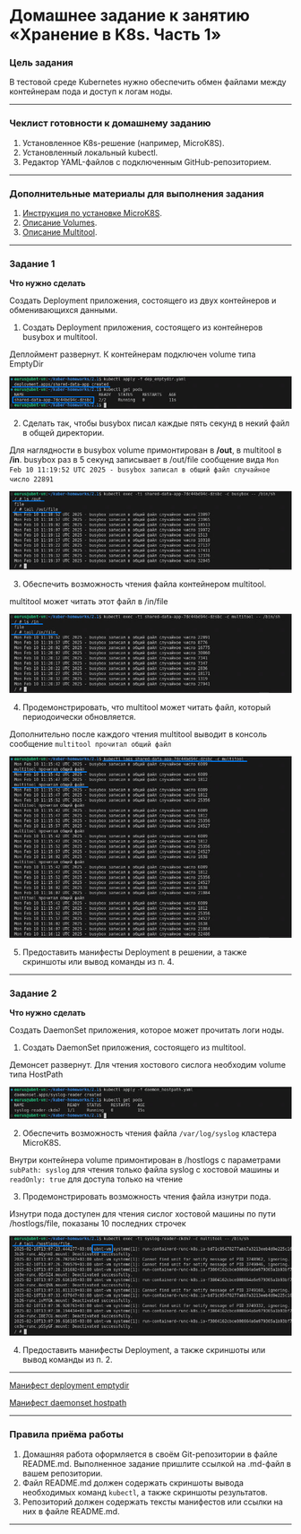 # Домашнее задание к занятию «Хранение в K8s. Часть 1»

### Цель задания

В тестовой среде Kubernetes нужно обеспечить обмен файлами между контейнерам пода и доступ к логам ноды.

------

### Чеклист готовности к домашнему заданию

1. Установленное K8s-решение (например, MicroK8S).
2. Установленный локальный kubectl.
3. Редактор YAML-файлов с подключенным GitHub-репозиторием.

------

### Дополнительные материалы для выполнения задания

1. [Инструкция по установке MicroK8S](https://microk8s.io/docs/getting-started).
2. [Описание Volumes](https://kubernetes.io/docs/concepts/storage/volumes/).
3. [Описание Multitool](https://github.com/wbitt/Network-MultiTool).

------

### Задание 1 

**Что нужно сделать**

Создать Deployment приложения, состоящего из двух контейнеров и обменивающихся данными.

1. Создать Deployment приложения, состоящего из контейнеров busybox и multitool.

Деплоймент развернут. К контейнерам подключен volume типа EmptyDir

![Image alt](https://github.com/littlelucidlynx/kuber-homeworks/raw/main/2.1/Screen/dep_emptydir_apply.png)

2. Сделать так, чтобы busybox писал каждые пять секунд в некий файл в общей директории.

Для наглядности в busybox volume примонтирован в **/out**, в multitool в **/in**. busybox раз в 5 секунд записывает в /out/file сообщение вида `Mon Feb 10 11:19:52 UTC 2025 - busybox записал в общий файл случайное число 22891`

![Image alt](https://github.com/littlelucidlynx/kuber-homeworks/raw/main/2.1/Screen/ls_tail_busybox.png)

3. Обеспечить возможность чтения файла контейнером multitool.

multitool может читать этот файл в /in/file

![Image alt](https://github.com/littlelucidlynx/kuber-homeworks/raw/main/2.1/Screen/ls_tail_multitool.png)

4. Продемонстрировать, что multitool может читать файл, который периодоически обновляется.

Дополнительно после каждого чтения multitool выводит в консоль сообщение `multitool прочитал общий файл`

![Image alt](https://github.com/littlelucidlynx/kuber-homeworks/raw/main/2.1/Screen/multitool_logs.png)

5. Предоставить манифесты Deployment в решении, а также скриншоты или вывод команды из п. 4.

------

### Задание 2

**Что нужно сделать**

Создать DaemonSet приложения, которое может прочитать логи ноды.

1. Создать DaemonSet приложения, состоящего из multitool.

Демонсет развернут. Для чтения хостового сислога необходим volume типа HostPath

![Image alt](https://github.com/littlelucidlynx/kuber-homeworks/raw/main/2.1/Screen/daemon_hostpath_apply.png)

2. Обеспечить возможность чтения файла `/var/log/syslog` кластера MicroK8S.

Внутри контейнера volume примонтирован в /hostlogs с параметрами `subPath: syslog` для чтения только файла syslog с хостовой машины и `readOnly: true` для доступа только на чтение

3. Продемонстрировать возможность чтения файла изнутри пода.

Изнутри пода доступен для чтения сислог хостовой машины по пути /hostlogs/file, показаны 10 последних строчек

![Image alt](https://github.com/littlelucidlynx/kuber-homeworks/raw/main/2.1/Screen/tail_syslog.png)

4. Предоставить манифесты Deployment, а также скриншоты или вывод команды из п. 2.

---

[Манифест deployment emptydir](https://github.com/littlelucidlynx/kuber-homeworks/raw/main/2.1/dep_emptydir.yaml)

[Манифест daemonset hostpath](https://github.com/littlelucidlynx/kuber-homeworks/raw/main/2.1/daemon_hostpath.yaml)

------

### Правила приёма работы

1. Домашняя работа оформляется в своём Git-репозитории в файле README.md. Выполненное задание пришлите ссылкой на .md-файл в вашем репозитории.
2. Файл README.md должен содержать скриншоты вывода необходимых команд `kubectl`, а также скриншоты результатов.
3. Репозиторий должен содержать тексты манифестов или ссылки на них в файле README.md.

------
